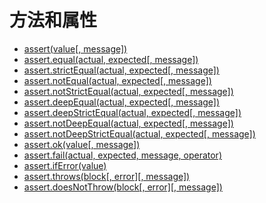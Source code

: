 # 方法和属性

* [assert(value[, message])](#assert)
* [assert.equal(actual, expected[, message])](#equal)
* [assert.strictEqual(actual, expected[, message])](#strictEqual)
* [assert.notEqual(actual, expected[, message])](#notEqual)
* [assert.notStrictEqual(actual, expected[, message])](#notStrictEqual)
* [assert.deepEqual(actual, expected[, message])](#deepEqual)
* [assert.deepStrictEqual(actual, expected[, message])](#deepStrictEqual)
* [assert.notDeepEqual(actual, expected[, message])](#notDeepEqual)
* [assert.notDeepStrictEqual(actual, expected[, message])](#notDeepStrictEqual)
* [assert.ok(value[, message])](#ok)
* [assert.fail(actual, expected, message, operator)](#fail)
* [assert.ifError(value)](#ifError)
* [assert.throws(block[, error][, message])](#throws)
* [assert.doesNotThrow(block[, error][, message])](#doesNotThrow)
